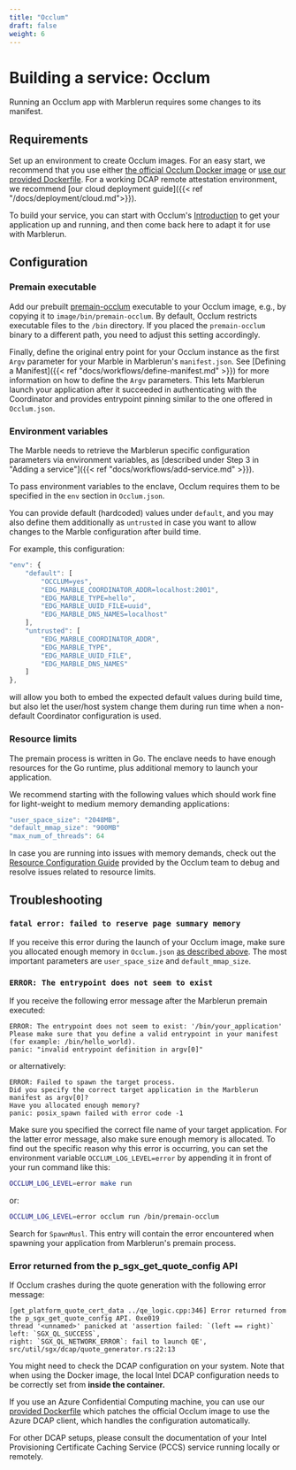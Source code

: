 ```yaml
---
title: "Occlum"
draft: false
weight: 6
---
```


# Building a service: Occlum
Running an Occlum app with Marblerun requires some changes to its manifest.

## Requirements
Set up an environment to create Occlum images. For an easy start, we recommend that you use either [the official Occlum Docker image](https://hub.docker.com/r/occlum/occlum) or [use our provided Dockerfile](https://github.com/edgelesssys/marblerun/blob/master/samples/occlum-hello/Dockerfile). For a working DCAP remote attestation environment, we recommend [our cloud deployment guide]({{< ref "/docs/deployment/cloud.md">}}).

To build your service, you can start with Occlum's [Introduction](https://github.com/occlum/occlum#introduction) to get your application up and running, and then come back here to adapt it for use with Marblerun.

## Configuration
### Premain executable
Add our prebuilt [premain-occlum](https://github.com/edgelesssys/marblerun/releases/download/latest/premain-occlum) executable to your Occlum image, e.g., by copying it to `image/bin/premain-occlum`. By default, Occlum restricts executable files to the `/bin` directory. If you placed the `premain-occlum` binary to a different path, you need to adjust this setting accordingly.

Finally, define the original entry point for your Occlum instance as the first `Argv` parameter for your Marble in Marblerun's `manifest.json`. See [Defining a Manifest]({{< ref "docs/workflows/define-manifest.md" >}}) for more information on how to define the `Argv` parameters. This lets Marblerun launch your application after it succeeded in authenticating with the Coordinator and provides entrypoint pinning similar to the one offered in `Occlum.json`.

### Environment variables
The Marble needs to retrieve the Marblerun specific configuration parameters via environment variables, as [described under Step 3 in "Adding a service"]({{< ref "docs/workflows/add-service.md" >}}).

To pass environment variables to the enclave, Occlum requires them to be specified in the `env` section in `Occlum.json`.

You can provide default (hardcoded) values under `default`, and you may also define them additionally as `untrusted` in case you want to allow changes to the Marble configuration after build time.

For example, this configuration:
```javascript
"env": {
    "default": [
        "OCCLUM=yes",
        "EDG_MARBLE_COORDINATOR_ADDR=localhost:2001",
        "EDG_MARBLE_TYPE=hello",
        "EDG_MARBLE_UUID_FILE=uuid",
        "EDG_MARBLE_DNS_NAMES=localhost"
    ],
    "untrusted": [
        "EDG_MARBLE_COORDINATOR_ADDR",
        "EDG_MARBLE_TYPE",
        "EDG_MARBLE_UUID_FILE",
        "EDG_MARBLE_DNS_NAMES"
    ]
},
```

will allow you both to embed the expected default values during build time, but also let the user/host system change them during run time when a non-default Coordinator configuration is used.

### Resource limits
The premain process is written in Go. The enclave needs to have enough resources for the Go runtime, plus additional memory to launch your application.

We recommend starting with the following values which should work fine for light-weight to medium memory demanding applications:
```javascript
"user_space_size": "2048MB",
"default_mmap_size": "900MB"
"max_num_of_threads": 64
```

In case you are running into issues with memory demands, check out the [Resource Configuration Guide](https://github.com/occlum/occlum/blob/master/docs/resource_config_guide.md) provided by the Occlum team to debug and resolve issues related to resource limits.

## Troubleshooting
### `fatal error: failed to reserve page summary memory`

If you receive this error during the launch of your Occlum image, make sure you allocated enough memory in `Occlum.json` [as described above](#resource-limits). The most important parameters are `user_space_size` and `default_mmap_size`.

### `ERROR: The entrypoint does not seem to exist`

If you receive the following error message after the Marblerun premain executed:
```
ERROR: The entrypoint does not seem to exist: '/bin/your_application'
Please make sure that you define a valid entrypoint in your manifest (for example: /bin/hello_world).
panic: "invalid entrypoint definition in argv[0]"
```

or alternatively:

```
ERROR: Failed to spawn the target process.
Did you specify the correct target application in the Marblerun manifest as argv[0]?
Have you allocated enough memory?
panic: posix_spawn failed with error code -1
```

Make sure you specified the correct file name of your target application. For the latter error message, also make sure enough memory is allocated. To find out the specific reason why this error is occurring, you can set the environment variable `OCCLUM_LOG_LEVEL=error` by appending it in front of your run command like this:

```sh
OCCLUM_LOG_LEVEL=error make run
```

or:
```sh
OCCLUM_LOG_LEVEL=error occlum run /bin/premain-occlum
```

Search for `SpawnMusl`. This entry will contain the error encountered when spawning your application from Marblerun's premain process.


### Error returned from the p_sgx_get_quote_config API

If Occlum crashes during the quote generation with the following error message:
```
[get_platform_quote_cert_data ../qe_logic.cpp:346] Error returned from the p_sgx_get_quote_config API. 0xe019
thread '<unnamed>' panicked at 'assertion failed: `(left == right)`
left: `SGX_QL_SUCCESS`,
right: `SGX_QL_NETWORK_ERROR`: fail to launch QE', src/util/sgx/dcap/quote_generator.rs:22:13
```

You might need to check the DCAP configuration on your system. Note that when using the Docker image, the local Intel DCAP configuration needs to be correctly set from **inside the container.**

If you use an Azure Confidential Computing machine, you can use our [provided Dockerfile](https://github.com/edgelesssys/marblerun/blob/master/samples/occlum-hello/Dockerfile) which patches the official Occlum image to use the Azure DCAP client, which handles the configuration automatically.

For other DCAP setups, please consult the documentation of your Intel Provisioning Certificate Caching Service (PCCS) service running locally or remotely.
